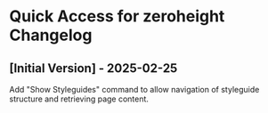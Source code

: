 # Quick Access for zeroheight Changelog

## [Initial Version] - 2025-02-25

Add "Show Styleguides" command to allow navigation of styleguide structure and retrieving page content.
